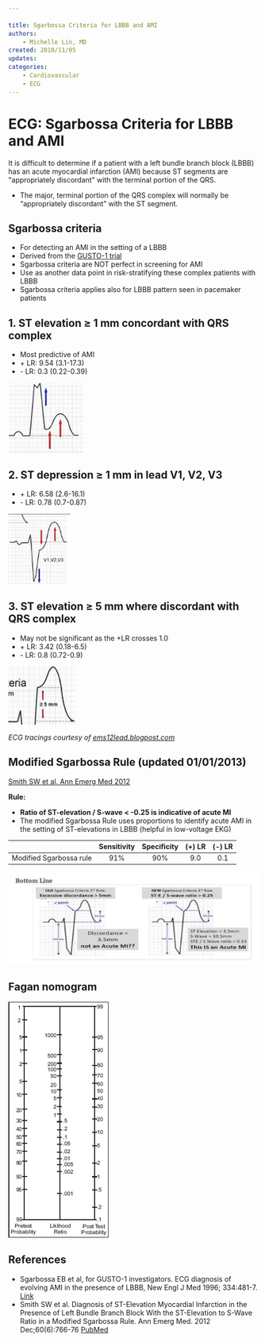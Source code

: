 ```yaml
---

title: Sgarbossa Criteria for LBBB and AMI
authors:
    - Michelle Lin, MD
created: 2010/11/05
updates:
categories:
    - Cardiovascular
    - ECG
---
```


# ECG: Sgarbossa Criteria for LBBB and AMI

It is difficult to determine if a patient with a left bundle branch block (LBBB) has an acute myocardial infarction (AMI) because ST segments are "appropriately discordant" with the terminal portion of the QRS. 

- The major, terminal portion of the QRS complex will normally be “appropriately discordant” with the ST segment.

## Sgarbossa criteria

- For detecting an AMI in the setting of a LBBB
- Derived from the [GUSTO-1 trial](http://www.nejm.org/doi/full/10.1056/NEJM199602223340801)
- Sgarbossa criteria are NOT perfect in screening for AMI
- Use as another data point in risk-stratifying these complex patients with LBBB
- Sgarbossa criteria applies also for LBBB pattern seen in pacemaker patients

## 1. ST elevation ≥ 1 mm concordant with QRS complex

- Most predictive of AMI
- \+ LR: 9.54 (3.1-17.3)
- \- LR: 0.3 (0.22-0.39)

![ST elevation example](image-1.png)

## 2. ST depression ≥ 1 mm in lead V1, V2, V3

- \+ LR: 6.58 (2.6-16.1)
- \- LR: 0.78 (0.7-0.87)

![ST depression example](image-2.png)

## 3. ST elevation ≥ 5 mm where discordant with QRS complex

- May not be significant as the +LR crosses 1.0
- \+ LR: 3.42 (0.18-6.5)
- \- LR: 0.8 (0.72-0.9)

![ST elevation greater than 5 millimeters example](image-3.png)

_ECG tracings courtesy of [ems12lead.blogpost.com](http://ems12lead.blogpost.com)_

## Modified Sgarbossa Rule (updated 01/01/2013)

[Smith SW et al. Ann Emerg Med 2012](http://www.ncbi.nlm.nih.gov/pubmed?term=22939607) 

**Rule:**

- **Ratio of ST-elevation / S-wave &lt; -0.25 is indicative of acute MI**
- The modified Sgarbossa Rule uses proportions to identify acute AMI in the setting of ST-elevations in LBBB (helpful in low-voltage EKG)

|                         | **Sensitivity** | **Specificity** | **(+) LR** | **(-) LR** |
| ----------------------- | :-------------: | :-------------: | :--------: | :--------: |
| Modified Sgarbossa rule |       91%       |       90%       |     9.0    |     0.1    |

![Old Sgarbossa rule juxtaposed against new Sgarbossa rule](image-4.png)

## Fagan nomogram

![Fagan nomogram](image-5.png)

## References

- Sgarbossa EB et al, for GUSTO-1 investigators. ECG diagnosis of evolving AMI in the presence of LBBB, New Engl J Med 1996; 334:481-7. [Link](http://www.nejm.org/doi/full/10.1056/NEJM199602223340801)
- Smith SW et al. Diagnosis of ST-Elevation Myocardial Infarction in the Presence of Left Bundle Branch Block With the ST-Elevation to S-Wave Ratio in a Modified Sgarbossa Rule. Ann Emerg Med. 2012 Dec;60(6):766-76 [PubMed](https://www.ncbi.nlm.nih.gov/pubmed/22939607)
